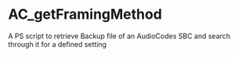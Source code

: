 # AC_getFramingMethod
A PS script to retrieve Backup file of an AudioCodes SBC and search through it for a defined setting
